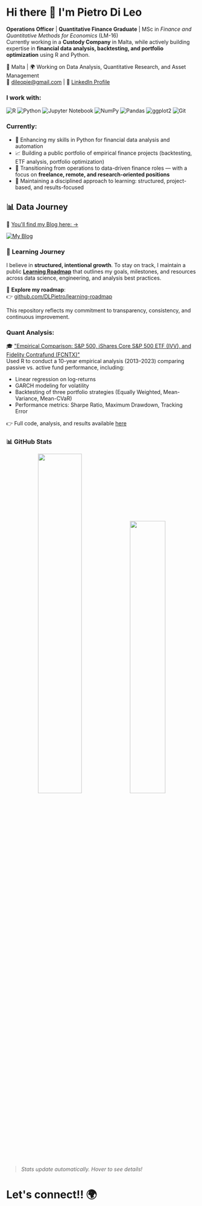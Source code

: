 # Hi there 👋 I'm Pietro Di Leo

**Operations Officer** | **Quantitative Finance Graduate** | MSc in *Finance and Quantitative Methods for Economics* (LM-16)  
Currently working in a **Custody Company** in Malta, while actively building expertise in **financial data analysis, backtesting, and portfolio optimization** using R and Python.

📍 Malta | 🌍 Working on Data Analysis, Quantitative Research, and Asset Management  
📧 dileopie@gmail.com | 🔗 [LinkedIn Profile](https://linkedin.com/in/pietrodileo)

### I work with:
![R](https://img.shields.io/badge/R-276DC3?style=for-the-badge&logo=r&logoColor=white)
![Python](https://img.shields.io/badge/Python-3776AB?style=for-the-badge&logo=python&logoColor=white)
![Jupyter Notebook](https://img.shields.io/badge/Jupyter-F37626?style=for-the-badge&logo=jupyter&logoColor=white)
![NumPy](https://img.shields.io/badge/NumPy-013243?style=for-the-badge&logo=numpy&logoColor=white)
![Pandas](https://img.shields.io/badge/Pandas-150458?style=for-the-badge&logo=pandas&logoColor=white)
![ggplot2](https://img.shields.io/badge/ggplot2-64C7CF?style=for-the-badge&logo=r&logoColor=white)
![Git](https://img.shields.io/badge/Git-F05032?style=for-the-badge&logo=git&logoColor=white)

### Currently:
- 🔢 Enhancing my skills in Python for financial data analysis and automation
- 📈 Building a public portfolio of empirical finance projects (backtesting, ETF analysis, portfolio optimization)
- 💼 Transitioning from operations to data-driven finance roles — with a focus on **freelance, remote, and research-oriented positions**
- 🧪 Maintaining a disciplined approach to learning: structured, project-based, and results-focused

## 📊 Data Journey

📝 [You'll find my Blog here: →](https://dlpietro.github.io)

<a href="https://dlpietro.github.io">
  <img src="https://img.shields.io/badge/Blog-My_Data_Journey-2176C7?style=for-the-badge&logo=ghost&logoColor=white" alt="My Blog"/>
</a>

### 🌱 **Learning Journey**

I believe in **structured, intentional growth**. To stay on track, I maintain a public **[Learning Roadmap](https://github.com/DLPietro/learning-roadmap)** that outlines my goals, milestones, and resources across data science, engineering, and analysis best practices.

📘 **Explore my roadmap**:  
👉 [github.com/DLPietro/learning-roadmap](https://github.com/DLPietro/learning-roadmap)

This repository reflects my commitment to transparency, consistency, and continuous improvement.

### Quant Analysis:
🎓 ["Empirical Comparison: S&P 500, iShares Core S&P 500 ETF (IVV), and Fidelity Contrafund (FCNTX)"](https://github.com/DLPietro/thesis-backtesting-etf-spx)  
Used R to conduct a 10-year empirical analysis (2013–2023) comparing passive vs. active fund performance, including:
- Linear regression on log-returns
- GARCH modeling for volatility
- Backtesting of three portfolio strategies (Equally Weighted, Mean-Variance, Mean-CVaR)
- Performance metrics: Sharpe Ratio, Maximum Drawdown, Tracking Error

👉 Full code, analysis, and results available [here](https://github.com/DLPietro/thesis-backtesting-etf-spx)

### 📊 **GitHub Stats**

<p align="center">
  <img src="https://github-readme-stats.vercel.app/api?username=DLPietro&show_icons=true&theme=radical&layout=compact" width="48%"/>
  <img src="https://github-readme-stats.vercel.app/api/top-langs/?username=DLPietro&layout=compact&theme=radical" width="43%"/>
</p>

> *Stats update automatically. Hover to see details!*


# Let's connect!! 🌍
